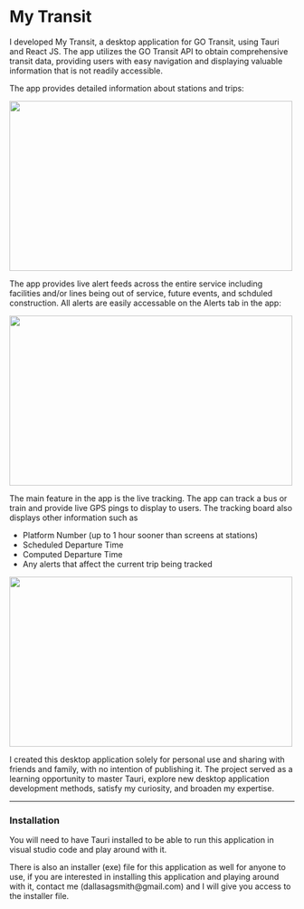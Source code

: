 <h1>My Transit</h1>
<p>I developed My Transit, a desktop application for GO Transit, using Tauri and React JS. The app utilizes the GO Transit API to obtain comprehensive transit data, providing users with easy navigation and displaying valuable information that is not readily accessible.</p>
<p>The app provides detailed information about stations and trips:</p>
<img src="https://i.imgur.com/IlHBpIp.png" width="500" height="300"/>
<p>The app provides live alert feeds across the entire service including facilities and/or lines being out of service, future events, and schduled construction. All alerts are easily accessable on the Alerts tab in the app:</p>
<img src="https://i.imgur.com/FvnwzWx.png" width="500" height="300"/>
<p>The main feature in the app is the live tracking. The app can track a bus or train and provide live GPS pings to display to users. The tracking board also displays other information such as</p>
<ul>
  <li>Platform Number (up to 1 hour sooner than screens at stations)</li>
  <li>Scheduled Departure Time</li>
  <li>Computed Departure Time</li>
  <li>Any alerts that affect the current trip being tracked</li>
</ul>
<img src="https://i.imgur.com/KD24Qq2.png" width="500" height="300"/>
<p>I created this desktop application solely for personal use and sharing with friends and family, with no intention of publishing it. The project served as a learning opportunity to master Tauri, explore new desktop application development methods, satisfy my curiosity, and broaden my expertise.</p>
<hr/>
<h3>Installation</h3>
<p>You will need to have Tauri installed to be able to run this application in visual studio code and play around with it. </p>
<p>There is also an installer (exe) file for this application as well for anyone to use, if you are interested in installing this application and playing around with it, contact me (dallasagsmith@gmail.com) and I will give you access to the installer file.</p>
